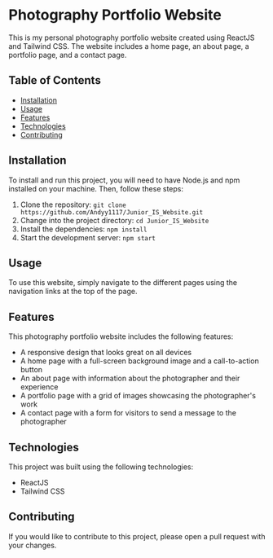 # Photography Portfolio Website

This is my personal photography portfolio website created using ReactJS and Tailwind CSS. The website includes a home page, an about page, a portfolio page, and a contact page.

## Table of Contents

- [Installation](#installation)
- [Usage](#usage)
- [Features](#features)
- [Technologies](#technologies)
- [Contributing](#contributing)

## Installation

To install and run this project, you will need to have Node.js and npm installed on your machine. Then, follow these steps:

1. Clone the repository: `git clone https://github.com/Andyy1117/Junior_IS_Website.git`
2. Change into the project directory: `cd Junior_IS_Website`
3. Install the dependencies: `npm install`
4. Start the development server: `npm start`

## Usage

To use this website, simply navigate to the different pages using the navigation links at the top of the page.

## Features

This photography portfolio website includes the following features:

- A responsive design that looks great on all devices
- A home page with a full-screen background image and a call-to-action button
- An about page with information about the photographer and their experience
- A portfolio page with a grid of images showcasing the photographer's work
- A contact page with a form for visitors to send a message to the photographer

## Technologies

This project was built using the following technologies:

- ReactJS
- Tailwind CSS

## Contributing

If you would like to contribute to this project, please open a pull request with your changes.
